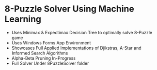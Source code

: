 # 8-Puzzle Solver Using Machine Learning

- Uses Minimax & Expectimax Decision Tree to optimally solve 8-Puzzle game
- Uses Windows Forms App Environment
- Showcases Full Applied Implementations of Djikstras, A-Star and Informed Search Algorithms
- Alpha-Beta Pruning In-Progress
- Full Solver Under 8PuzzleSolver folder
